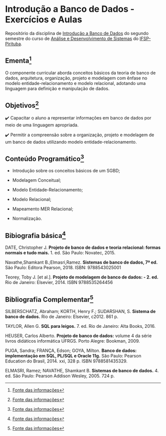 # Introdução a Banco de Dados - Exercícios e Aulas

Repositório da disciplina de [Introdução a Banco de Dados](https://drive.ifsp.edu.br/s/CS3ah4zmKiNCYTy#pdfviewer) do segundo semestre do curso de [Análise e Desenvolvimento de Sistemas](https://ptb.ifsp.edu.br/index.php/superiores/ads) do [IFSP-Pirituba](https://ptb.ifsp.edu.br/).

## Ementa[^1]

O componente curricular aborda conceitos básicos da teoria de banco de dados, arquitetura, organização, projeto e modelagem com ênfase no modelo entidade-relacionamento e modelo relacional, adotando uma linguagem para definição e manipulação de dados.

## Objetivos[^1]

:heavy_check_mark: Capacitar o aluno a representar informações em banco de dados por meio de uma linguagem
apropriada.

:heavy_check_mark: Permitir a compreensão sobre a organização, projeto e modelagem de um banco de dados
utilizando modelo entidade-relacionamento.

## Conteúdo Programático[^1]

- Introdução sobre os conceitos básicos de um SGBD;

- Modelagem Conceitual;

- Modelo Entidade-Relacionamento;

- Modelo Relacional;

- Mapeamento MER Relacional;

- Normalização.

## Bibiografia básica[^1]

DATE, Christopher J. **Projeto de banco de dados e teoria relacional: formas normais e tudo mais.** 1. ed. São Paulo: Novatec, 2015.

Navathe,Shamkant B.;Elmasri,Ramez. **Sistemas de banco de dados, 7ª ed.** São Paulo: Editora Pearson, 2018. ISBN: 9788543025001

Teorey, Toby J. [et al.]. **Projeto de modelagem de banco de dados: - 2. ed.** Rio de Janeiro: Elsevier, 2014. ISBN 9788535264456

## Bibliografia Complementar[^1]

SILBERSCHATZ, Abraham; KORTH, Henry F.; SUDARSHAN, S. **Sistema de banco de dados.** Rio de Janeiro: Elsevier, c2012. 861 p.

TAYLOR, Allen G. **SQL para leigos.** 7. ed. Rio de Janeiro: Alta Books, 2016.

HEUSER, Carlos Alberto. **Projeto de banco de dados:** volume 4 da série livros didáticos informática UFRGS. Porto Alegre: Bookman, 2009.

PUGA, Sandra; FRANÇA, Edson; GOYA, Milton. **Banco de dados: implementação em SQL, PL/SQL e Oracle 11g.** São Paulo: Pearson Education do Brasil, 2014. xxi, 328 p. ISBN 9788581435329.

ELMASRI, Ramez; NAVATHE, Shamkant B. **Sistemas de banco de dados.** 4. ed. São Paulo: Pearson Addison Wesley, 2005. 724 p.

[^1]: [Fonte das informações](https://drive.ifsp.edu.br/s/CS3ah4zmKiNCYTy#pdfviewer)
